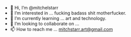 - 👋 Hi, I’m @mitchelstarr
- 👀 I’m interested in ... fucking badass shit motherfucker.
- 🌱 I’m currently learning ... art and technology.
- 💞️ I’m looking to collaborate on ...
- 📫 How to reach me ... mitchstarr.art@gmail.com

<!---
mitchelstarr/mitchelstarr is a ✨ special ✨ repository because its `README.md` (this file) appears on your GitHub profile.
You can click the Preview link to take a look at your changes.
--->
